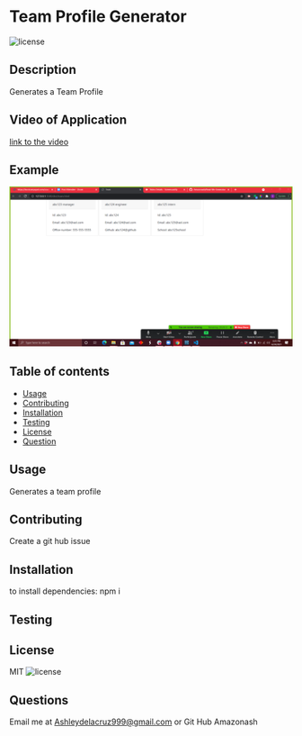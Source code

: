 # Team Profile Generator 
  ![license](https://img.shields.io/badge/license-MIT-blue.svg)
  ## Description
  Generates a Team Profile 

  ## Video of Application
  [link to the video](https://drive.google.com/file/d/1JIoaRJEA2Qenr8j6NcFzjh2UTZDKhvsU/view)

## Example
![Example1](/Example1.png)
  ## Table of contents
  
  * [Usage](#usage)
  * [Contributing](#contributing)
  * [Installation](#installation)
  * [Testing](#testing)
  * [License](#license)
  * [Question](#question)
  
  ## Usage
  Generates a team profile

  ## Contributing
  Create a git hub issue

  ## Installation
  to install dependencies:
  npm i

  ## Testing
  

  ## License
  MIT
  ![license](https://img.shields.io/badge/license-MIT-blue.svg)

 ## Questions
 Email me at Ashleydelacruz999@gmail.com or Git Hub Amazonash
  


